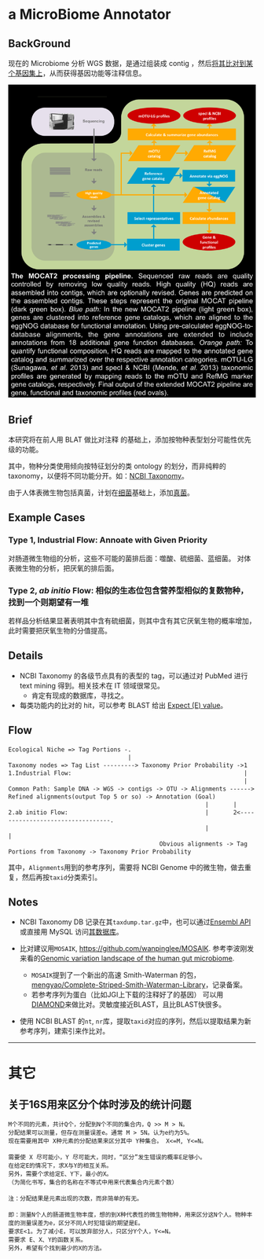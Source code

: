 # a MicroBiome Annotator

## BackGround

现在的 Microbiome 分析 WGS 数据，是通过组装成 contig ，然后[将其比对到某个基因集上](http://mocat.embl.de/about.html)，从而获得基因功能等注释信息。

![MOCAT2](doc/img/mocat.png)

## Brief

本研究将在前人用 BLAT 做比对注释 的基础上，添加按物种表型划分可能性优先级的功能。

其中，物种分类使用倾向按特征划分的类 ontology 的划分，而非纯粹的 taxonomy，以便将不同功能分开。如：[NCBI Taxonomy](http://www.ncbi.nlm.nih.gov/taxonomy)。

由于人体表微生物包括真菌，计划在[细菌](http://www.ncbi.nlm.nih.gov/Taxonomy/Browser/wwwtax.cgi?mode=Undef&name=Bacteria&lvl=2&srchmode=1&keep=1&unlock)基础上，添加[真菌](http://www.ncbi.nlm.nih.gov/Taxonomy/Browser/wwwtax.cgi?id=4751)。

## Example Cases

### Type 1, Industrial Flow: Annoate with Given Priority

对肠道微生物组的分析，这些不可能的菌排后面：噬酸、硫细菌、蓝细菌。
对体表微生物的分析，把厌氧的排后面。

### Type 2, _ab initio_ Flow: 相似的生态位包含营养型相似的复数物种，找到一个则期望有一堆

若样品分析结果显著表明其中含有硫细菌，则其中含有其它厌氧生物的概率增加，此时需要把厌氧生物的分值提高。

## Details

* NCBI Taxonomy 的各级节点具有的表型的 tag，可以通过对 PubMed 进行 text mining 得到。相关技术在 IT 领域很常见。
  * 肯定有现成的数据库，寻找之。 
* 每类功能内的比对的 hit，可以参考 BLAST 给出 [Expect (E) value](http://blast.ncbi.nlm.nih.gov/Blast.cgi?CMD=Web&PAGE_TYPE=BlastDocs&DOC_TYPE=FAQ#expect)。

## Flow

````
Ecological Niche => Tag Portions -.
                                  |
Taxonomy nodes => Tag List ---------> Taxonomy Prior Probability ->1
1.Industrial Flow:                                                 |
                                                                   |
Common Path: Sample DNA -> WGS -> contigs -> OTU -> Alignments ------> Refined alignments(output Top 5 or so) -> Annotation (Goal)
                                                        |       |
2.ab initio Flow:                                       |       2<---------------------------------.
                                                        |                                          |
                                           Obvious alignments -> Tag Portions from Taxonomy -> Taxonomy Prior Probability
````

其中，`Alignments`用到的参考序列，需要将 NCBI Genome 中的微生物，做去重复，然后再按`taxid`分类索引。 

## Notes

* NCBI Taxonomy DB 记录在其`taxdump.tar.gz`中，也可以通过[Ensembl API](http://asia.ensembl.org/info/docs/api/api_git.html)或直接用 MySQL 访问[其数据库](http://asia.ensembl.org/info/data/mysql.html)。

* 比对建议用`MOSAIK`, <https://github.com/wanpinglee/MOSAIK>. 参考李波刚发来看的[Genomic variation landscape of the human gut microbiome](http://www.nature.com/nature/journal/v493/n7430/full/nature11711.html).
   * `MOSAIK`提到了一个新出的高速 Smith-Waterman 的包，[mengyao/Complete-Striped-Smith-Waterman-Library](https://github.com/mengyao/Complete-Striped-Smith-Waterman-Library)，记录备案。
   * 若参考序列为蛋白（比如JGI上下载的注释好了的基因） 可以用[DIAMOND](https://github.com/bbuchfink/diamond)来做比对。灵敏度接近BLAST，且比BLAST快很多。

* 使用 NCBI BLAST 的`nt`, `nr`库，提取`taxid`对应的序列，然后以提取结果为新参考序列，建索引来作比对。

------

# 其它

## 关于16S用来区分个体时涉及的统计问题

````
M个不同的元素，共计Q个，分配到N个不同的集合内，Q >> M > N。
分配结果可以测量，但存在测量误差e。通常 M > 5N。认为e约为5%。
现在需要用其中 X种元素的分配结果来区分其中 Y种集合。 X<=M, Y<=N。

需要使 X 尽可能小，Y 尽可能大，同时，“区分”发生错误的概率E足够小。
在给定E的情况下，求X与Y的相互关系。
另外，需要个求给定E、Y下，最小的X。
（为简化书写，集合的名称在不等式中用来代表集合内元素个数）

注：分配结果是元素出现的次数，而非简单的有无。

即：测量N个人的肠道微生物丰度，想的到X种代表性的微生物物种，用来区分这N个人。物种丰度的测量误差为e，区分不同人时犯错误的期望是E。
要求E<1。为了减小E，可以放弃部分人，只区分Y个人，Y<=N。
需要求 E、X、Y的函数关系。
另外，希望有个找到最少的X的方法。
````
